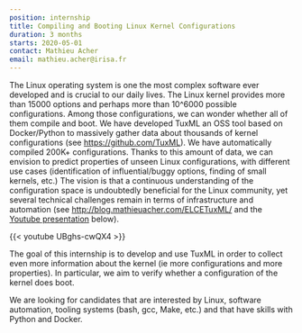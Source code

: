 ```yaml
---
position: internship
title: Compiling and Booting Linux Kernel Configurations
duration: 3 months
starts: 2020-05-01
contact: Mathieu Acher
email: mathieu.acher@irisa.fr 
---
```


The Linux operating system is one the most complex software ever developed and is crucial to our daily lives.
The Linux kernel provides more than 15000 options and perhaps more than 10^6000 possible configurations. 
Among those configurations, we can wonder whether all of them compile and boot. 
We have developed TuxML an OSS tool based on Docker/Python to massively gather data about thousands of kernel configurations (see 
https://github.com/TuxML).
We have automatically compiled 200K+ configurations. 
Thanks to this amount of data, we can envision to predict properties of unseen Linux configurations, with different use cases (identification of influential/buggy options, finding of small kernels, etc.) 
The vision is that a continuous understanding of the configuration space is undoubtedly beneficial for the Linux community, yet several technical challenges remain in terms of infrastructure and automation (see http://blog.mathieuacher.com/ELCETuxML/ and the [Youtube presentation](https://www.youtube.com/watch?v=UBghs-cwQX4&feature=youtu.be) below).

{{< youtube UBghs-cwQX4 >}}

The goal of this internship is to develop and use TuxML in order to collect even more information about the kernel (ie more configurations and more properties). 
In particular, we aim to verify whether a configuration of the kernel does boot. 

We are looking for candidates that are interested by Linux, software automation, tooling systems (bash, gcc, Make, etc.) and that have skills with Python and Docker. 
